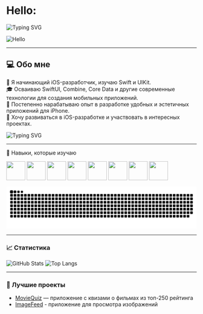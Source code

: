 # Hello: 

![Typing SVG](https://readme-typing-svg.herokuapp.com?lines=Я+Алина+Фирсенкова;Я+Ios+Developer;Люблю+писать+код;и+изучать+новые+технологии)

![Hello](https://media.giphy.com/media/v1.Y2lkPTc5MGI3NjExcHpmdzMwdXB4bTIwaXU5Z2NtMnNoZWZoMDU3Z254bGhkZ3hhdWYyZCZlcD12MV9naWZzX3NlYXJjaCZjdD1n/RbDKaczqWovIugyJmW/giphy.gif)

---

## 💻 Обо мне

🌟 Я начинающий iOS-разработчик, изучаю Swift и UIKit.  
🎓 Осваиваю SwiftUI, Combine, Core Data и другие современные технологии для создания мобильных приложений.  
📱 Постепенно нарабатываю опыт в разработке удобных и эстетичных приложений для iPhone.  
🚀 Хочу развиваться в iOS-разработке и участвовать в интересных проектах.  

![Typing SVG](https://readme-typing-svg.herokuapp.com?lines=Хочу+развиваться+в+iOS-разработке;Готова+создавать+красивые;и+удобные+приложения)

---

🚀 Навыки, которые изучаю

<img src="https://upload.wikimedia.org/wikipedia/commons/1/18/Logo_of_Swift.svg" width="50" height="50"/>
<img src="https://upload.wikimedia.org/wikipedia/commons/8/88/SwiftUI_logo.svg" width="50" height="50"/>
<img src="https://upload.wikimedia.org/wikipedia/commons/c/c5/UIKit_logo.svg" width="50" height="50"/>
<img src="https://upload.wikimedia.org/wikipedia/commons/f/f6/Xcode_Logo.svg" width="50" height="50"/>
<img src="https://upload.wikimedia.org/wikipedia/commons/a/a7/Figma-logo.svg" width="50" height="50"/>
<img src="https://upload.wikimedia.org/wikipedia/commons/7/72/Git-logo.svg" width="50" height="50"/>
<img src="https://upload.wikimedia.org/wikipedia/commons/9/95/GitHub_logo_2018.svg" width="50" height="50"/>
<img src="https://upload.wikimedia.org/wikipedia/commons/5/51/SourceTree_logo.svg" width="50" height="50"/>




![snake](https://raw.githubusercontent.com/Platane/snk/output/github-contribution-grid-snake.svg)

---

### 📈 Статистика

![GitHub Stats](https://github-readme-stats.vercel.app/api?username=Fortovaya&show_icons=true&theme=radical)
![Top Langs](https://github-readme-stats.vercel.app/api/top-langs/?username=Fortovaya&layout=compact&theme=radical)

---

### 🌟 Лучшие проекты
- [MovieQuiz](https://github.com/Fortovaya/MovieQuiz) — приложение с квизами о фильмах из топ-250 рейтинга
- [ImageFeed](https://github.com/Fortovaya/ImageFeed) - приложение для просмотра изображений

